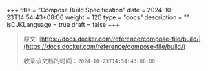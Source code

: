 +++
title = "Compose Build Specification"
date = 2024-10-23T14:54:43+08:00
weight = 120
type = "docs"
description = ""
isCJKLanguage = true
draft = false
+++

> 原文: [https://docs.docker.com/reference/compose-file/build/](https://docs.docker.com/reference/compose-file/build/)
>
> 收录该文档的时间：`2024-10-23T14:54:43+08:00`
